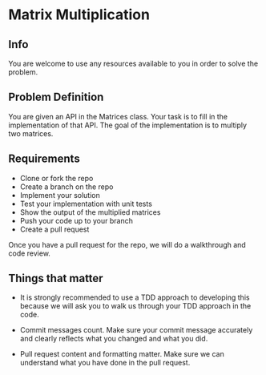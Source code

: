 # Matrix Multiplication

## Info
You are welcome to use any resources available to you in order to solve the problem.

## Problem Definition
You are given an API in the Matrices class. Your task is to fill in the implementation of that API. The goal of the implementation is to multiply two matrices.

## Requirements
* Clone or fork the repo
* Create a branch on the repo
* Implement your solution
* Test your implementation with unit tests
* Show the output of the multiplied matrices
* Push your code up to your branch
* Create a pull request

Once you have a pull request for the repo, we will do a walkthrough and code review.

## Things that matter
* It is strongly recommended to use a TDD approach to developing this because we will ask you to walk us through your TDD approach in the code.

* Commit messages count. Make sure your commit message accurately and clearly reflects what you changed and what you did.

* Pull request content and formatting matter. Make sure we can understand what you have done in the pull request.

